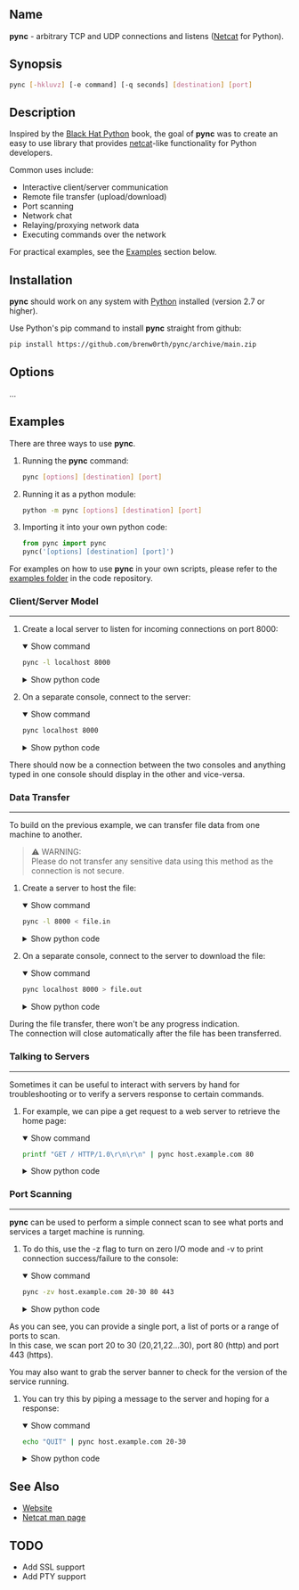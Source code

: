 ## Name
**pync** - arbitrary TCP and UDP connections and listens ([Netcat](https://en.wikipedia.org/wiki/Netcat) for Python).

## Synopsis
```sh
pync [-hkluvz] [-e command] [-q seconds] [destination] [port]
```

## Description
Inspired by the [Black Hat Python](https://github.com/EONRaider/blackhat-python3) book,
the goal of **pync** was to create an easy to use library that
provides [netcat](https://en.wikipedia.org/wiki/Netcat)-like functionality for Python developers.</br>

Common uses include:
* Interactive client/server communication
* Remote file transfer (upload/download)
* Port scanning
* Network chat
* Relaying/proxying network data
* Executing commands over the network

For practical examples, see the [Examples](#examples) section below.

## Installation
**pync** should work on any system with  [Python](https://www.python.org/)
installed (version 2.7 or higher).

Use Python's pip command to install **pync** straight from github:
   ```sh
   pip install https://github.com/brenw0rth/pync/archive/main.zip
   ```
   
## Options
...

## Examples

There are three ways to use **pync**.
1. Running the **pync** command:
   ```sh
   pync [options] [destination] [port]
   ```
2. Running it as a python module:
   ```sh
   python -m pync [options] [destination] [port]
   ```
3. Importing it into your own python code:
   ```py
   from pync import pync
   pync('[options] [destination] [port]')
   ```
   
For examples on how to use **pync** in your
own scripts, please refer to the [examples folder](https://github.com/brenw0rth/pync/tree/main/examples)
in the code repository.
   
### Client/Server Model
---
1. Create a local server to listen for incoming connections on port 8000:
   <details open>
   <summary>Show command</summary>

   ```sh
   pync -l localhost 8000
   ```
   </details>
   <details>
   <summary>Show python code</summary>

   ```py
   # server.py
   from pync import pync
   pync('-l localhost 8000')
   ```
   </details>
   
2. On a separate console, connect to the server:
   <details open>
   <summary>Show command</summary>
   
   ```sh
   pync localhost 8000
   ```
   </details>
   <details>
   <summary>Show python code</summary>
   
   ```py
   # client.py
   from pync import pync
   pync('localhost 8000')
   ```
   </details>
   
There should now be a connection between the two consoles and anything
typed in one console should display in the other and vice-versa.

### Data Transfer
---
To build on the previous example, we can transfer file data from one machine
to another.

> :warning: WARNING:</br>
> Please do not transfer any sensitive data using this method as the connection
> is not secure.

1. Create a server to host the file:
   <details open>
   <summary>Show command</summary>
   
   ```sh
   pync -l 8000 < file.in
   ```
   </details>
   <details>
   <summary>Show python code</summary>
   
   ```py
   # server.py
   from pync import pync
   # NOTE:
   # pync reads bytes and writes bytes
   # so be sure to open files in binary
   # mode to avoid any errors.
   with open('file.in', 'rb') as f:
       pync('-l 8000', stdin=f)
   ```
   </details>
   
2. On a separate console, connect to the server to download the file:
   <details open>
   <summary>Show command</summary>
   
   ```sh
   pync localhost 8000 > file.out
   ```
   </details>
   <details>
   <summary>Show python code</summary>
   
   ```py
   # client.py
   from pync import pync
   # NOTE:
   # pync reads bytes and writes bytes
   # so be sure to open files in binary
   # mode to avoid any errors.
   with open('file.out', 'wb') as f:
       pync('localhost 8000', stdout=f)
   ```
   </details>
   
During the file transfer, there won't be any progress indication.</br>
The connection will close automatically after the file has been transferred.

### Talking to Servers
---
Sometimes it can be useful to interact with servers by hand for troubleshooting
or to verify a servers response to certain commands.

1. For example, we can pipe a get request to a web server to retrieve the home page:
   <details open>
   <summary>Show command</summary>
   
   ```sh
   printf "GET / HTTP/1.0\r\n\r\n" | pync host.example.com 80
   ```
   </details>
   <details>
   <summary>Show python code</summary>
   
   ```py
   # get.py
   import io
   from pync import pync
   # BytesIO turns our request into a file-like
   # object for the pync function.
   request = io.BytesIO(b'GET / HTTP/1.0\r\n\r\n')
   pync('host.example.com 80', stdin=request)
   ```
   </details>

### Port Scanning
---
**pync** can be used to perform a simple connect scan to see what ports and
services a target machine is running.

1. To do this, use the -z flag to turn on zero I/O mode and -v to print
connection success/failure to the console:
   <details open>
   <summary>Show command</summary>

   ```sh
   pync -zv host.example.com 20-30 80 443
   ```
   </details>
   <details>
   <summary>Show python code</summary>

   ```py
   # scan.py
   from pync import pync
   pync('-zv host.example.com 20-30 80 443')
   ```
   </details>
   
As you can see, you can provide a single port, a list of ports
or a range of ports to scan.</br>
In this case, we scan port 20 to 30 (20,21,22...30), port 80 (http)
and port 443 (https).

You may also want to grab the server banner to check for the version
of the service running.</br>

1. You can try this by piping a message to the server and hoping for a response:
   <details open>
   <summary>Show command</summary>

   ```sh
   echo "QUIT" | pync host.example.com 20-30
   ```
   </details>
   <details>
   <summary>Show python code</summary>

   ```py
   # banner.py
   import io
   from pync import pync
   # BytesIO turns our message into a file-like
   # object for the pync function.
   message = io.BytesIO(b'QUIT')
   pync('host.example.com 20-30', stdin=message)
   ```
   </details>

## See Also
* [Website](https://brenw0rth.github.io/pync)
* [Netcat man page](https://www.unix.com/man-page/Linux/1/nc/)

## TODO
* Add SSL support
* Add PTY support

